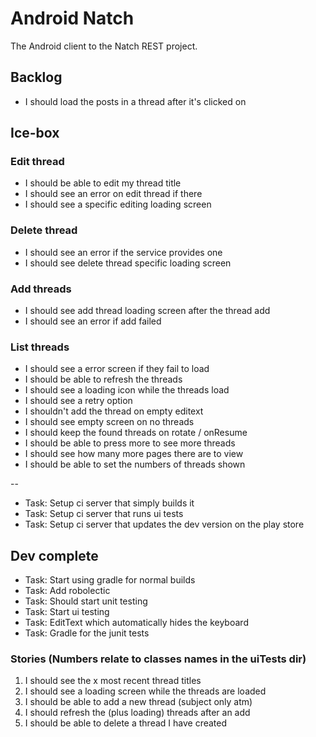 # Android Natch

The Android client to the Natch REST project.

## Backlog

* I should load the posts in a thread after it's clicked on

## Ice-box

### Edit thread 

* I should be able to edit my thread title
* I should see an error on edit thread if there
* I should see a specific editing loading screen

### Delete thread 

* I should see an error if the service provides one
* I should see delete thread specific loading screen

### Add threads

* I should see add thread loading screen after the thread add
* I should see an error if add failed

### List threads

* I should see a error screen if they fail to load
* I should be able to refresh the threads
* I should see a loading icon while the threads load
* I should see a retry option
* I shouldn't add the thread on empty editext
* I should see empty screen on no threads
* I should keep the found threads on rotate / onResume
* I should be able to press more to see more threads
* I should see how many more pages there are to view
* I should be able to set the numbers of threads shown

--

* Task: Setup ci server that simply builds it
* Task: Setup ci server that runs ui tests
* Task: Setup ci server that updates the dev version on the play store

## Dev complete

* Task: Start using gradle for normal builds
* Task: Add robolectic
* Task: Should start unit testing
* Task: Start ui testing
* Task: EditText which automatically hides the keyboard
* Task: Gradle for the junit tests

### Stories (Numbers relate to classes names in the uiTests dir)

1. I should see the x most recent thread titles
2. I should see a loading screen while the threads are loaded
3. I should be able to add a new thread (subject only atm)
4. I should refresh the (plus loading) threads after an add
5. I should be able to delete a thread I have created 
